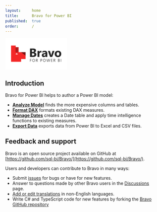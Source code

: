 ```yaml
---
layout:     home
title:      Bravo for Power BI
published:  true
order:      /
---
```


<img src="images/bravo-logo-github.png" width="200" class="naked">

## Introduction
Bravo for Power BI helps to author a Power BI model:
- [**Analyze Model**](features/analyze-model/index.md) finds the more expensive columns and tables.
- [**Format DAX**](features/format-dax/index.md) formats existing DAX measures.
- [**Manage Dates**](features/manage-dates/index.md) creates a Date table and apply time intelligence functions to existing measures.
- [**Export Data**](features/export-data/index.md.md) exports data from Power BI to Excel and CSV files.

## Feedback and support
Bravo is an open source project available on GitHub at [https://github.com/sql-bi/Bravo/](https://github.com/sql-bi/Bravo/).

Users and developers can contribute to Bravo in many ways:
- Submit [issues](https://github.com/sql-bi/Bravo/issues) for bugs or have for new features.
- Answer to questions made by other Bravo users in the [Discussions](https://github.com/sql-bi/Bravo/discussions) page.
- [Add or edit translations](https://github.com/sql-bi/Bravo#how-to-help-with-translations) in non-English languages.
- Write C# and TypeScript code for new features by forking the [Bravo GitHub repository](https://github.com/sql-bi/Bravo)